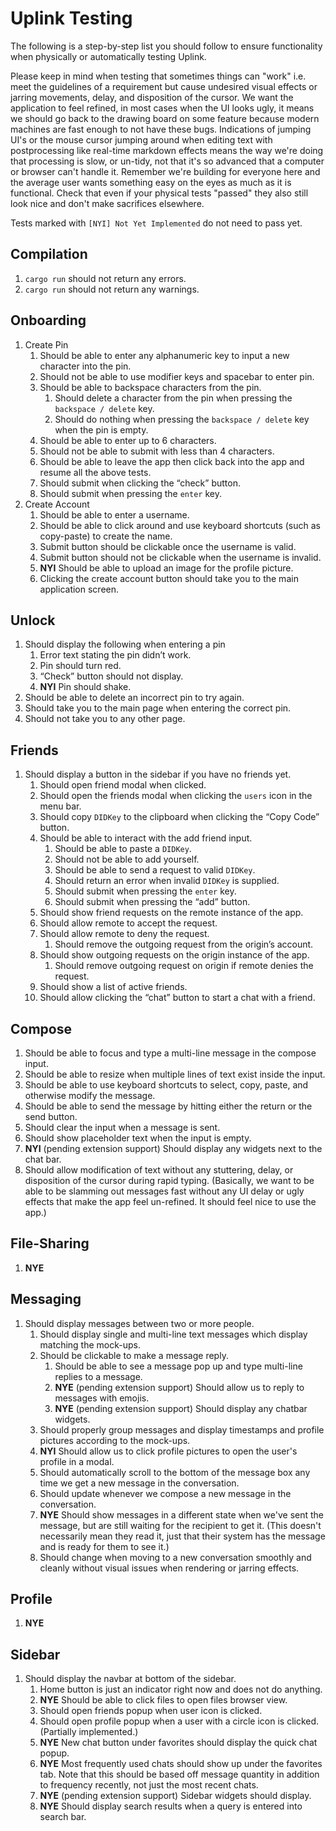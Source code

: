 # Uplink Testing

The following is a step-by-step list you should follow to ensure functionality when physically or automatically testing Uplink.

Please keep in mind when testing that sometimes things can "work" i.e. meet the guidelines of a requirement but cause undesired visual effects or jarring movements, delay, and disposition of the cursor. We want the application to feel refined, in most cases when the UI looks ugly, it means we should go back to the drawing board on some feature because modern machines are fast enough to not have these bugs. Indications of jumping UI's or the mouse cursor jumping around when editing text with postprocessing like real-time markdown effects means the way we're doing that processing is slow, or un-tidy, not that it's so advanced that a computer or browser can't handle it. Remember we're building for everyone here and the average user wants something easy on the eyes as much as it is functional. Check that even if your physical tests "passed" they also still look nice and don't make sacrifices elsewhere.

Tests marked with `[NYI] Not Yet Implemented` do not need to pass yet.

## Compilation

1. `cargo run` should not return any errors.
2. `cargo run` should not return any warnings.

## Onboarding

1. Create Pin
    1. Should be able to enter any alphanumeric key to input a new character into the pin.
    2. Should not be able to use modifier keys and spacebar to enter pin.
    3. Should be able to backspace characters from the pin.
        1. Should delete a character from the pin when pressing the `backspace / delete` key.
        2. Should do nothing when pressing the `backspace / delete` key when the pin is empty.
    4. Should be able to enter up to 6 characters.
    5. Should not be able to submit with less than 4 characters.
    6. Should be able to leave the app then click back into the app and resume all the above tests.
    7. Should submit when clicking the “check” button.
    8. Should submit when pressing the `enter` key.
2. Create Account
    1. Should be able to enter a username.
    2. Should be able to click around and use keyboard shortcuts (such as copy-paste) to create the name.
    3. Submit button should be clickable once the username is valid.
    4. Submit button should not be clickable when the username is invalid.
    5. **NYI** Should be able to upload an image for the profile picture.
    6. Clicking the create account button should take you to the main application screen.

## Unlock

1. Should display the following when entering a pin
    1. Error text stating the pin didn’t work.
    2. Pin should turn red.
    3. “Check” button should not display.
    4. **NYI** Pin should shake.
2. Should be able to delete an incorrect pin to try again.
3. Should take you to the main page when entering the correct pin.
4. Should not take you to any other page.

## Friends

1. Should display a button in the sidebar if you have no friends yet.
    1. Should open friend modal when clicked.
    2. Should open the friends modal when clicking the `users` icon in the menu bar.
    3. Should copy `DIDKey` to the clipboard when clicking the “Copy Code” button.
    4. Should be able to interact with the add friend input.
        1. Should be able to paste a `DIDKey`.
        2. Should not be able to add yourself.
        3. Should be able to send a request to valid `DIDKey`.
        4. Should return an error when invalid `DIDKey` is supplied.
        5. Should submit when pressing the `enter` key.
        6. Should submit when pressing the “add” button.
    5. Should show friend requests on the remote instance of the app.
    6. Should allow remote to accept the request.
    7. Should allow remote to deny the request.
        1. Should remove the outgoing request from the origin’s account.
    8. Should show outgoing requests on the origin instance of the app.
        1. Should remove outgoing request on origin if remote denies the request.
    9. Should show a list of active friends.
    10. Should allow clicking the “chat” button to start a chat with a friend.

## Compose

1. Should be able to focus and type a multi-line message in the compose input.
2. Should be able to resize when multiple lines of text exist inside the input.
3. Should be able to use keyboard shortcuts to select, copy, paste, and otherwise modify the message.
4. Should be able to send the message by hitting either the return or the send button.
5. Should clear the input when a message is sent.
6. Should show placeholder text when the input is empty.
7. **NYI** (pending extension support) Should display any widgets next to the chat bar.
8. Should allow modification of text without any stuttering, delay, or disposition of the cursor during rapid typing. (Basically, we want to be able to be slamming out messages fast without any UI delay or ugly effects that make the app feel un-refined. It should feel nice to use the app.)

## File-Sharing

1. **NYE**

## Messaging

1. Should display messages between two or more people.
    1. Should display single and multi-line text messages which display matching the mock-ups.
    2. Should be clickable to make a message reply.
        1. Should be able to see a message pop up and type multi-line replies to a message.
        2. **NYE** (pending extension support) Should allow us to reply to messages with emojis.
        3. **NYE** (pending extension support) Should display any chatbar widgets.
    3. Should properly group messages and display timestamps and profile pictures according to the mock-ups.
    4. **NYI** Should allow us to click profile pictures to open the user's profile in a modal.
    5. Should automatically scroll to the bottom of the message box any time we get a new message in the conversation.
    6. Should update whenever we compose a new message in the conversation.
    7. **NYE** Should show messages in a different state when we've sent the message, but are still waiting for the recipient to get it. (This doesn't necessarily mean they read it, just that their system has the message and is ready for them to see it.)
    8. Should change when moving to a new conversation smoothly and cleanly without visual issues when rendering or jarring effects.

## Profile

1. **NYE**

## Sidebar

1. Should display the navbar at bottom of the sidebar.
    1. Home button is just an indicator right now and does not do anything.
    2. **NYE** Should be able to click files to open files browser view.
    3. Should open friends popup when user icon is clicked.
    4. Should open profile popup when a user with a circle icon is clicked. (Partially implemented.)
    5. **NYE** New chat button under favorites should display the quick chat popup.
    6. **NYE** Most frequently used chats should show up under the favorites tab. Note that this should be based off message quantity in addition to frequency recently, not just the most recent chats.
    7. **NYE** (pending extension support) Sidebar widgets should display.
    8. **NYE** Should display search results when a query is entered into search bar.
